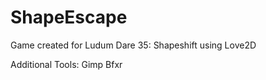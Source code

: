 # ShapeEscape
Game created for Ludum Dare 35: Shapeshift using Love2D 

Additional Tools: 
Gimp
Bfxr
